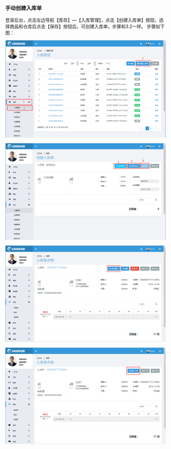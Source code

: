 ### 手动创建入库单

登录后台，点击左边导航【库存】—【入库管理】，点击【创建入库单】按钮，选择商品和仓库后点击【保存】按钮后，可创建入库单，步骤和3.2一样。 步骤如下图：

![](/assets/手动入库.png)

![](/assets/手动入库2.png)

![](/assets/审核1.png)

![](/assets/确认入库1.png)

